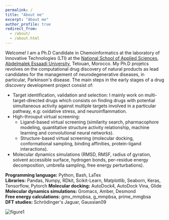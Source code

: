 ```yaml
---
permalink: /
title: "About me"
excerpt: "About me"
author_profile: true
redirect_from: 
  - /about/
  - /about.html
---
```


Welcome! I am a Ph.D Candidate in Chemoinformatics at the laboratory of Innovative Technologies (LTI) at the [National School of Applied Sciences](http://ensat.ac.ma/Portail/), [Abdelmalek Essaadi University](http://www.uae.ma/website/), Tetouan, Morocco. My Ph.D projetcs revolves on the computational drug discovery of natural products as lead candidates for the management of neurodegenerative diseases, in particular, Parkinson's disease. The main steps in the early stages of a drug discovery development project consist of:
   * Target identification, validation and selection: I mainly work on multi-target-directed drugs which consists on finding drugs with potential simultaneous activity against multiple targets involved in a particular pathway, e.g: oxidative stress, and neuroinflammation.
   * High-throuput virtual screening:
        * Ligand-based virtual screening (similarity search, pharmacophore modeling, quantitative structure activity relationship, machine learning and convolutional neural networks).
        * Structure-based virtual screening (molecular docking, conformational sampling, binding affinities, protein-ligand interactions).
   * Molecular dynamics simulations (RMSD, RMSF, radius of gyration, solvent accessible surface, hydrogen bonds, per-residue energy decomposition, umbrella sampling, free energy perturbations).
  
**Programming language:** Python, Bash, LaTex  
**Libraries:** Pandas, Numpy, RDkit, Scikit-Learn, Matplotlib, Seaborn, Keras, Tensorflow, Pytorch
**Molecular docking:** AutoDock4, AutoDock Vina, Glide   
**Molecular dynamics simulations:** Gromacs, Amber, Desmond  
**Free energy calculations:** gmx_mmpbsa, g_mmpbsa, prime_mmgbsa  
**DFT studies:** Schrödinger's Jaguar, Gaussian09

![figure1](https://raw.githubusercontent.com/yboulaamane/yboulaamane.github.io/master/images/research/cadd.png "General process of a drug discovery project.")
